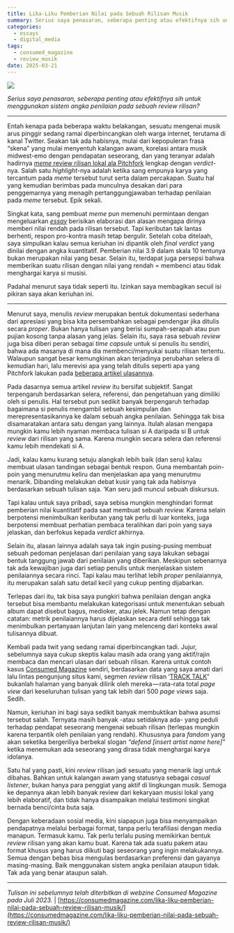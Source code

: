 ```yaml
---
title: Lika-Liku Pemberian Nilai pada Sebuah Rilisan Musik
summary: Serius saya penasaran, seberapa penting atau efektifnya sih untuk menggunakan sistem angka penilaian pada sebuah review rilisan?
categories:
  - essays
  - digital_media
tags:
  - consumed_magazine
  - review_musik
date: 2025-03-21
---
```

![](https://cdn-images-1.medium.com/max/716/1*EkPcCVpLvkOjRSuAoR9bDQ.png)

_Serius saya penasaran, seberapa penting atau efektifnya sih untuk menggunakan sistem angka penilaian pada sebuah review rilisan?_

***

Entah kenapa pada beberapa waktu belakangan, sesuatu mengenai musik arus pinggir sedang ramai diperbincangkan oleh warga internet, terutama di kanal Twitter. Seakan tak ada habisnya, mulai dari kepopuleran frasa “skena” yang mulai menyentuh kalangan awam, korelasi antara musik midwest-emo dengan pendapatan seseorang, dan yang teranyar adalah hadirnya [_meme_ review rilisan lokal ala Pitchfork](https://twitter.com/sleepygoldnstrm/status/1672927611880886273) lengkap dengan _verdict_-nya. Salah satu _highlight_-nya adalah ketika sang empunya karya yang tercantum pada _meme_ tersebut turut serta dalam percakapan. Suatu hal yang kemudian berimbas pada munculnya desakan dari para penggemarnya yang menagih pertanggungjawaban terhadap penilaian pada _meme_ tersebut. Epik sekali.

Singkat kata, sang pembuat _meme_ pun memenuhi permintaan dengan mengeluarkan [_essay_](https://sulthonkamil.medium.com/reality-club-presents-album-review-3d75fb71bf1d) berisikan elaborasi dan alasan mengapa dirinya memberi nilai rendah pada rilisan tersebut. Tapi keributan tak lantas berhenti, respon pro-kontra masih tetap bergulir. Setelah coba ditelaah, saya simpulkan kalau semua keriuhan ini dipantik oleh _final verdict_ yang dinilai dengan angka kuantitatif. Pemberian nilai 3.9 dalam skala 10 tentunya bukan merupakan nilai yang besar. Selain itu, terdapat juga persepsi bahwa memberikan suatu rilisan dengan nilai yang rendah = membenci atau tidak menghargai karya si musisi.

Padahal menurut saya tidak seperti itu. Izinkan saya membagikan secuil isi pikiran saya akan keriuhan ini.

***

Menurut saya, menulis _review_ merupakan bentuk dokumentasi sederhana dari apresiasi yang bisa kita persembahkan sebagai pendengar jika ditulis secara _proper_. Bukan hanya tulisan yang berisi sumpah-serapah atau pun pujian kosong tanpa alasan yang jelas. Selain itu, saya rasa sebuah _review_ juga bisa diberi peran sebagai _time capsule_ untuk si penulis itu sendiri, bahwa ada masanya di mana dia membenci/menyukai suatu rilisan tertentu. Walaupun sangat besar kemungkinan akan terjadinya perubahan selera di kemudian hari, lalu merevisi apa yang telah ditulis seperti apa yang Pitchfork lakukan pada [beberapa artikel ulasannya](https://pitchfork.com/features/lists-and-guides/pitchfork-reviews-rescored/).

Pada dasarnya semua artikel _review_ itu bersifat subjektif. Sangat terpengaruh berdasarkan selera, referensi, dan pengetahuan yang dimiliki oleh si penulis. Hal tersebut pun sedikit banyak berpengaruh terhadap bagaimana si penulis mengambil sebuah kesimpulan dan merepresentasikannya ke dalam sebuah angka penilaian. Sehingga tak bisa disamaratakan antara satu dengan yang lainnya. Itulah alasan mengapa mungkin kamu lebih nyaman membaca tulisan si A daripada si B untuk _review_ dari rilisan yang sama. Karena mungkin secara selera dan referensi kamu lebih mendekati si A.

Jadi, kalau kamu kurang setuju alangkah lebih baik (dan seru) kalau membuat ulasan tandingan sebagai bentuk respon. Guna membantah poin-poin yang menurutmu keliru dan menjelaskan apa yang menurutmu menarik. Dibanding melakukan debat kusir yang tak ada habisnya berdasarkan sebuah tulisan saja. ‘Kan seru jadi muncul sebuah diskursus.

Tapi kalau untuk saya pribadi, saya sebisa mungkin menghindari format pemberian nilai kuantitatif pada saat membuat sebuah _review._ Karena selain berpotensi menimbulkan keributan yang tak perlu di luar konteks, juga berpotensi membuat perhatian pembaca teralihkan dari poin yang saya jelaskan, dan berfokus kepada _verdict_ akhirnya.

Selain itu, alasan lainnya adalah saya tak ingin pusing-pusing membuat sebuah pedoman penjelasan dari penilaian yang saya lakukan sebagai bentuk tanggung jawab dari penilaian yang diberikan. Meskipun sebenarnya tak ada kewajiban juga dari setiap penulis untuk menjelaskan sistem penilaiannya secara rinci. Tapi kalau mau terlihat lebih _proper_ penilaiannya, itu merupakan salah satu detail kecil yang cukup penting dijabarkan.

Terlepas dari itu, tak bisa saya pungkiri bahwa penilaian dengan angka tersebut bisa membantu melakukan kategorisasi untuk menentukan sebuah album dapat disebut bagus, medioker, atau jelek. Namun tetap dengan catatan: metrik penilaiannya harus dijelaskan secara detil sehingga tak menimbulkan pertanyaan lanjutan lain yang melenceng dari konteks awal tulisannya dibuat.

Kembali pada twit yang sedang ramai diperbincangkan tadi. Jujur, sebelumnya saya cukup skeptis kalau masih ada orang yang aktif/rajin membaca dan mencari ulasan dari sebuah rilisan. Karena untuk contoh kasus [Consumed Magazine](https://www.instagram.com/consumed_media/) sendiri, berdasarkan data yang saya amati dari lalu lintas pengunjung situs kami, segmen _review_ rilisan ‘[TRACK TALK](https://consumedmagazine.com/category/music/)**’** bukanlah halaman yang banyak dilirik oleh mereka — rata-rata total _page view_ dari keseluruhan tulisan yang tak lebih dari 500 _page views_ saja. Sedih.

Namun, keriuhan ini bagi saya sedikit banyak membuktikan bahwa asumsi tersebut salah. Ternyata masih banyak -atau setidaknya ada- yang peduli terhadap pendapat seseorang mengenai sebuah rilisan (terlepas mungkin karena terpantik oleh penilaian yang rendah). Khususnya para _fandom_ yang akan seketika bergeriliya berbekal slogan _“defend [insert artist name here]”_ ketika menemukan ada seseorang yang dirasa tidak menghargai karya idolanya.

Satu hal yang pasti, kini _review_ rilisan jadi sesuatu yang menarik lagi untuk dibahas. Bahkan untuk kalangan awam yang statusnya sebagai _casual listener_, bukan hanya para penggiat yang aktif di lingkungan musik. Semoga ke depannya akan lebih banyak review dari kekaryaan musisi lokal yang lebih elaboratif, dan tidak hanya disampaikan melalui testimoni singkat bernada benci/cinta buta saja.

Dengan keberadaan sosial media, kini siapapun juga bisa menyampaikan pendapatnya melalui berbagai format, tanpa perlu terafiliasi dengan media manapun. Termasuk kamu. Tak perlu terlalu pusing memikirkan bentuk _review_ rilisan yang akan kamu buat. Karena tak ada suatu pakem atau format khusus yang harus diikuti bagi seseorang yang ingin melakukannya. Semua dengan bebas bisa mengulas berdasarkan preferensi dan gayanya masing-masing. Baik menggunakan sistem angka penilaian ataupun tidak. Tak ada yang benar ataupun salah.

***

_Tulisan ini sebelumnya telah diterbitkan di webzine Consumed Magazine pada Juli 2023._ | [https://consumedmagazine.com/lika-liku-pemberian-nilai-pada-sebuah-review-rilisan-musik/](https://consumedmagazine.com/lika-liku-pemberian-nilai-pada-sebuah-review-rilisan-musik/)